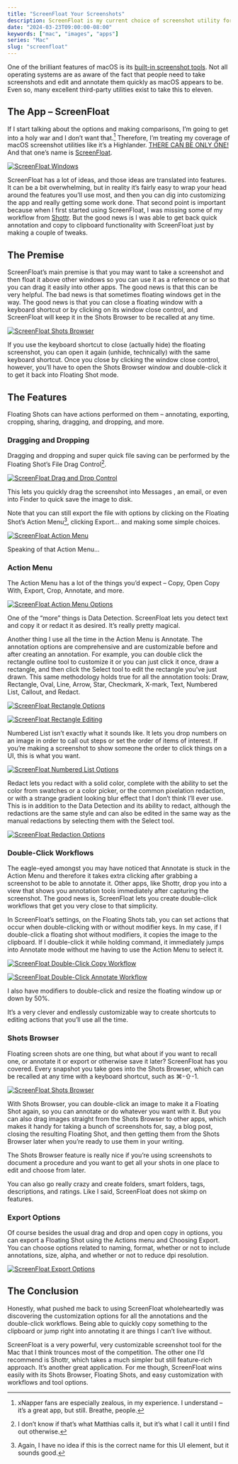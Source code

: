 ```yaml
---
title: "ScreenFloat Your Screenshots"
description: ScreenFloat is my current choice of screenshot utility for the Mac because of its functionality and customizability.
date: "2024-03-23T09:00:00-08:00"
keywords: ["mac", "images", "apps"]
series: "Mac"
slug: "screenfloat"
---
```

One of the brilliant features of macOS is its [built-in screenshot tools](https://support.apple.com/guide/mac-help/take-a-screenshot-mh26782/mac). Not all operating systems are as aware of the fact that people need to take screenshots and edit and annotate them quickly as macOS appears to be. Even so, many excellent third-party utilities exist to take this to eleven.

## The App – ScreenFloat

If I start talking about the options and making comparisons, I’m going to get into a holy war and I don’t want that.[^1] Therefore, I’m treating my coverage of macOS screenshot utilities like it’s a Highlander. [THERE CAN BE ONLY ONE!](https://www.youtube.com/watch?v=sqcLjcSloXs) And that one’s name is [ScreenFloat](https://eternalstorms.at/ScreenFloat/).

[![ScreenFloat Windows](../../assets/images/posts/ScreenFloatWindows-4F8D9C4B-858B-4DC6-BB66-6C1ACECA303B.png)](/images/posts/ScreenFloatWindows-4F8D9C4B-858B-4DC6-BB66-6C1ACECA303B.jpg)

ScreenFloat has a lot of ideas, and those ideas are translated into features. It can be a bit overwhelming, but in reality it’s fairly easy to wrap your head around the features you’ll use most, and then you can dig into customizing the app and really getting some work done. That second point is important because when I first started using ScreenFloat, I was missing some of my workflow from [Shottr](https://shottr.cc). But the good news is I was able to get back quick annotation and copy to clipboard functionality with ScreenFloat just by making a couple of tweaks.

## The Premise

ScreenFloat’s main premise is that you may want to take a screenshot and then float it above other windows so you can use it as a reference or so that you can drag it easily into other apps. The good news is that this can be very helpful. The bad news is that sometimes floating windows get in the way. The good news is that you can close a floating window with a keyboard shortcut or by clicking on its window close control, and ScreenFloat will keep it in the Shots Browser to be recalled at any time.

[![ScreenFloat Shots Browser](../../assets/images/posts/ScreenFloatShotsBrowser-55AB0430-EE3E-45EE-815A-5ADDEDEE23D0.png)](/images/posts/ScreenFloatShotsBrowser-55AB0430-EE3E-45EE-815A-5ADDEDEE23D0.jpg)

If you use the keyboard shortcut to close (actually hide) the floating screenshot, you can open it again (unhide, technically) with the same keyboard shortcut. Once you close by clicking the window close control, however, you’ll have to open the Shots Browser window and double-click it to get it back into Floating Shot mode.

## The Features

Floating Shots can have actions performed on them – annotating, exporting, cropping, sharing, dragging, and dropping, and more.

### Dragging and Dropping

Dragging and dropping and super quick file saving can be performed by the Floating Shot’s File Drag Control[^2].

[![ScreenFloat Drag and Drop Control](../../assets/images/posts/ScreenFloatFileDragControl-9AED6C15-D7DE-45FD-9E3D-750856A8087C.png)](/images/posts/ScreenFloatFileDragControl-9AED6C15-D7DE-45FD-9E3D-750856A8087C.jpg)

This lets you quickly drag the screenshot into Messages , an email, or even into Finder to quick save the image to disk.

Note that you can still export the file with options by clicking on the Floating Shot’s Action Menu[^3], clicking Export… and making some simple choices.

[![ScreenFloat Action Menu](../../assets/images/posts/ScreenFloatActionsMenu-2ECE77A6-461C-4E1E-86F4-2B00A6523F12.png)](/images/posts/ScreenFloatActionsMenu-2ECE77A6-461C-4E1E-86F4-2B00A6523F12.jpg)

Speaking of that Action Menu…

### Action Menu

The Action Menu has a lot of the things you’d expect – Copy, Open Copy With, Export, Crop, Annotate, and more.

[![ScreenFloat Action Menu Options](../../assets/images/posts/ScreenFloatActionMenuOptions-FE2A90A0-139F-40CC-9DC4-C2330073BC13.png)](/images/posts/ScreenFloatActionMenuOptions-FE2A90A0-139F-40CC-9DC4-C2330073BC13.jpg)

One of the “more” things is Data Detection. ScreenFloat lets you detect text and copy it or redact it as desired. It’s really pretty magical.

Another thing I use all the time in the Action Menu is Annotate. The annotation options are comprehensive and are customizable before and after creating an annotation. For example, you can double click the rectangle outline tool to customize it or you can just click it once, draw a rectangle, and then click the Select tool to edit the rectangle you’ve just drawn. This same methodology holds true for all the annotation tools: Draw, Rectangle, Oval, Line, Arrow, Star, Checkmark, X-mark, Text, Numbered List, Callout, and Redact.

[![ScreenFloat Rectangle Options](../../assets/images/posts/ScreenFloatRectangleOptions-FE2A90A0-139F-40CC-9DC4-C2330073BC13.png)](/images/posts/ScreenFloatRectangleOptions-FE2A90A0-139F-40CC-9DC4-C2330073BC13.jpg)

[![ScreenFloat Rectangle Editing](../../assets/images/posts/ScreenFloatRectangleEdit-FE2A90A0-139F-40CC-9DC4-C2330073BC13.png)](/images/posts/ScreenFloatRectangleEdit-FE2A90A0-139F-40CC-9DC4-C2330073BC13.jpg)

Numbered List isn’t exactly what it sounds like. It lets you drop numbers on an image in order to call out steps or set the order of items of interest. If you’re making a screenshot to show someone the order to click things on a UI, this is what you want.

[![ScreenFloat Numbered List Options](../../assets/images/posts/ScreenFloatNumberedListOptions-FE2A90A0-139F-40CC-9DC4-C2330073BC13.png)](/images/posts/ScreenFloatNumberedListOptions-FE2A90A0-139F-40CC-9DC4-C2330073BC13.jpg)

Redact lets you redact with a solid color, complete with the ability to set the color from swatches or a color picker, or the common pixelation redaction, or with a strange gradient looking blur effect that I don’t think I’ll ever use. This is in addition to the Data Detection and its ability to redact, although the redactions are the same style and can also be edited in the same way as the manual redactions by selecting them with the Select tool.

[![ScreenFloat Redaction Options](../../assets/images/posts/ScreenFloatRedactionOptions-FE2A90A0-139F-40CC-9DC4-C2330073BC13.png)](/images/posts/ScreenFloatRedactionOptions-FE2A90A0-139F-40CC-9DC4-C2330073BC13.jpg)

### Double-Click Workflows

The eagle-eyed amongst you may have noticed that Annotate is stuck in the Action Menu and therefore it takes extra clicking after grabbing a screenshot to be able to annotate it. Other apps, like Shottr, drop you into a view that shows you annotation tools immediately after capturing the screenshot. The good news is, ScreenFloat lets you create double-click workflows that get you very close to that simplicity.

In ScreenFloat’s settings, on the Floating Shots tab, you can set actions that occur when double-clicking with or without modifier keys. In my case, if I double-click a floating shot without modifiers, it copies the image to the clipboard. If I double-click it while holding command, it immediately jumps into Annotate mode without me having to use the Action Menu to select it.

[![ScreenFloat Double-Click Copy Workflow](../../assets/images/posts/ScreenFloatDoubleClickCopy-80722AEE-BA3C-494F-A87C-159C12409F23.png)](/images/posts/ScreenFloatDoubleClickCopy-80722AEE-BA3C-494F-A87C-159C12409F23.jpg)

[![ScreenFloat Double-Click Annotate Workflow](../../assets/images/posts/ScreenFloatDoubleClickCommandAnnotate-80722AEE-BA3C-494F-A87C-159C12409F23.png)](/images/posts/ScreenFloatDoubleClickCommandAnnotate-80722AEE-BA3C-494F-A87C-159C12409F23.jpg)

I also have modifiers to double-click and resize the floating window up or down by 50%.

It’s a very clever and endlessly customizable way to create shortcuts to editing actions that you’ll use all the time.

### Shots Browser

Floating screen shots are one thing, but what about if you want to recall one, or annotate it or export or otherwise save it later? ScreenFloat has you covered. Every snapshot you take goes into the Shots Browser, which can be recalled at any time with a keyboard shortcut, such as ⌘-⇧-1.

[![ScreenFloat Shots Browser](../../assets/images/posts/ScreenFloatShotsBrowser-26F5E562-4B9A-4B3F-9983-47AB28B53C57.png)](/images/posts/ScreenFloatShotsBrowser-26F5E562-4B9A-4B3F-9983-47AB28B53C57.jpg)

With Shots Browser, you can double-click an image to make it a Floating Shot again, so you can annotate or do whatever you want with it. But you can also drag images straight from the Shots Browser to other apps, which makes it handy for taking a bunch of screenshots for, say, a blog post, closing the resulting Floating Shot, and then getting them from the Shots Browser later when you’re ready to use them in your writing.

The Shots Browser feature is really nice if you’re using screenshots to document a procedure and you want to get all your shots in one place to edit and choose from later.

You can also go really crazy and create folders, smart folders, tags, descriptions, and ratings. Like I said, ScreenFloat does not skimp on features.

### Export Options

Of course besides the usual drag and drop and open copy in options, you can export a Floating Shot using the Actions menu and Choosing Export. You can choose options related to naming, format, whether or not to include annotations, size, alpha, and whether or not to reduce dpi resolution.

[![ScreenFloat Export Options](../../assets/images/posts/ScreenFloatExportOptions-7116AD16-65C1-4F59-8FDC-1E1DC8EAFDB8.png)](/images/posts/ScreenFloatExportOptions-7116AD16-65C1-4F59-8FDC-1E1DC8EAFDB8.jpg)

## The Conclusion

Honestly, what pushed me back to using ScreenFloat wholeheartedly was discovering the customization options for all the annotations and the double-click workflows. Being able to quickly copy something to the clipboard or jump right into annotating it are things I can’t live without.

ScreenFloat is a very powerful, very customizable screenshot tool for the Mac that I think trounces most of the competition. The other one I’d recommend is Shottr, which takes a much simpler but still feature-rich approach. It’s another great application. For me though, ScreenFloat wins easily with its Shots Browser, Floating Shots, and easy customization with workflows and tool options.

[^1]: xNapper fans are especially zealous, in my experience. I understand – it’s a great app, but still. Breathe, people.
[^2]: I don’t know if that’s what Matthias calls it, but it’s what I call it until I find out otherwise.
[^3]: Again, I have no idea if this is the correct name for this UI element, but it sounds good.
